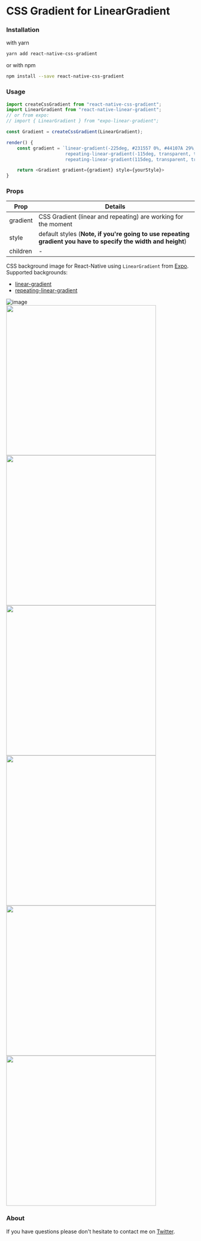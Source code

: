 # CSS Gradient for LinearGradient

### Installation

with yarn
```sh
yarn add react-native-css-gradient
```

or with npm

```sh
npm install --save react-native-css-gradient
```

### Usage

```js
import createCssGradient from "react-native-css-gradient";
import LinearGradient from "react-native-linear-gradient";
// or from expo:
// import { LinearGradient } from "expo-linear-gradient";

const Gradient = createCssGradient(LinearGradient);

render() {
    const gradient = `linear-gradient(-225deg, #231557 0%, #44107A 29%, #FF1361 67%, #FFF800 100%),
                      repeating-linear-gradient(-115deg, transparent, transparent 20px, rgba(255,255,255,0.1) 20px, rgba(255,255,255,0.1) 40px),
                      repeating-linear-gradient(115deg, transparent, transparent 20px, rgba(255,255,255,0.1) 20px, rgba(255,255,255,0.1) 40px)`;

    return <Gradient gradient={gradient} style={yourStyle}>
}
```

### Props

| Prop     | Details                                                                                                       |
| -------- | ------------------------------------------------------------------------------------------------------------- |
| gradient | CSS Gradient (linear and repeating) are working for the moment                                                |
| style    | default styles (**Note, if you're going to use repeating gradient you have to specify the width and height**) |
| children | -                                                                                                             |

CSS background image for React-Native using `LinearGradient` from [Expo](https://expo.io).
Supported backgrounds:

- [linear-gradient](https://developer.mozilla.org/en-US/docs/Web/CSS/linear-gradient)
- [repeating-linear-gradient](https://developer.mozilla.org/en-US/docs/Web/CSS/repeating-linear-gradient)

![image](https://github.com/catalinmiron/react-native-css-gradient/raw/master/screenshots/gif.gif)
<br/>
<img src="https://github.com/catalinmiron/react-native-css-gradient/raw/master/screenshots/grad1.png" width="400">
<br/>
<img src="https://github.com/catalinmiron/react-native-css-gradient/raw/master/screenshots/grad2.png" width="400">
<br/>
<img src="https://github.com/catalinmiron/react-native-css-gradient/raw/master/screenshots/grad3.png" width="400">
<br/>
<img src="https://github.com/catalinmiron/react-native-css-gradient/raw/master/screenshots/grad4.png" width="400">
<br/>
<img src="https://github.com/catalinmiron/react-native-css-gradient/raw/master/screenshots/grad5.png" width="400">
<br/>
<img src="https://github.com/catalinmiron/react-native-css-gradient/raw/master/screenshots/grad6.png" width="400">

### About

If you have questions please don't hesitate to contact me on [Twitter](http://twitter.com/mironcatalin).
